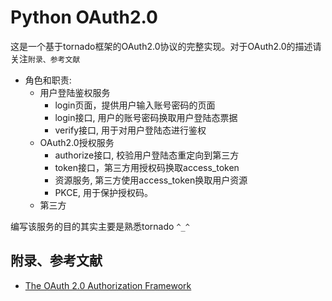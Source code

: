# Python OAuth2.0
这是一个基于tornado框架的OAuth2.0协议的完整实现。对于OAuth2.0的描述请关注`附录、参考文献`

* 角色和职责:
    * 用户登陆鉴权服务
        * login页面，提供用户输入账号密码的页面
        * login接口, 用户的账号密码换取用户登陆态票据
        * verify接口, 用于对用户登陆态进行鉴权
    * OAuth2.0授权服务
        * authorize接口, 校验用户登陆态重定向到第三方
        * token接口，第三方用授权码换取access_token
        * 资源服务, 第三方使用access_token换取用户资源
        * PKCE, 用于保护授权码。
    * 第三方

编写该服务的目的其实主要是熟悉tornado `^_^`


## 附录、参考文献
* [The OAuth 2.0 Authorization Framework](https://tools.ietf.org/html/rfc6749)
